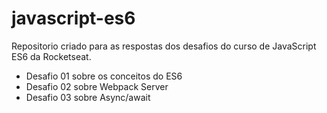 # javascript-es6
Repositorio criado para as respostas dos desafios do curso de JavaScript ES6 da Rocketseat. 

* Desafio 01 sobre os conceitos do ES6
* Desafio 02 sobre Webpack Server
* Desafio 03 sobre Async/await
